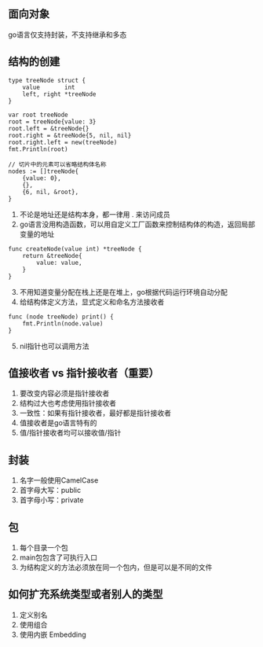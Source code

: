 ## 面向对象
go语言仅支持封装，不支持继承和多态

## 结构的创建
```
type treeNode struct {
	value       int
	left, right *treeNode
}

var root treeNode
root = treeNode{value: 3}
root.left = &treeNode{}
root.right = &treeNode{5, nil, nil}
root.right.left = new(treeNode)
fmt.Println(root)

// 切片中的元素可以省略结构体名称
nodes := []treeNode{
    {value: 0},
    {},
    {6, nil, &root},
}

```
1. 不论是地址还是结构本身，都一律用 . 来访问成员
2. go语言没用构造函数，可以用自定义工厂函数来控制结构体的构造，返回局部变量的地址
```
func createNode(value int) *treeNode {
    return &treeNode{
        value: value,
    }
}
```
3. 不用知道变量分配在栈上还是在堆上，go根据代码运行环境自动分配
4. 给结构体定义方法，显式定义和命名方法接收者
```
func (node treeNode) print() {
    fmt.Println(node.value)
}
```
5. nil指针也可以调用方法

## 值接收者 vs 指针接收者（重要）
1. 要改变内容必须是指针接收者
2. 结构过大也考虑使用指针接收者
3. 一致性：如果有指针接收者，最好都是指针接收者
4. 值接收者是go语言特有的
5. 值/指针接收者均可以接收值/指针 

## 封装
1. 名字一般使用CamelCase
2. 首字母大写：public
3. 首字母小写：private

## 包
1. 每个目录一个包
2. main包包含了可执行入口
3. 为结构定义的方法必须放在同一个包内，但是可以是不同的文件

## 如何扩充系统类型或者别人的类型
1. 定义别名
2. 使用组合
3. 使用内嵌 Embedding
